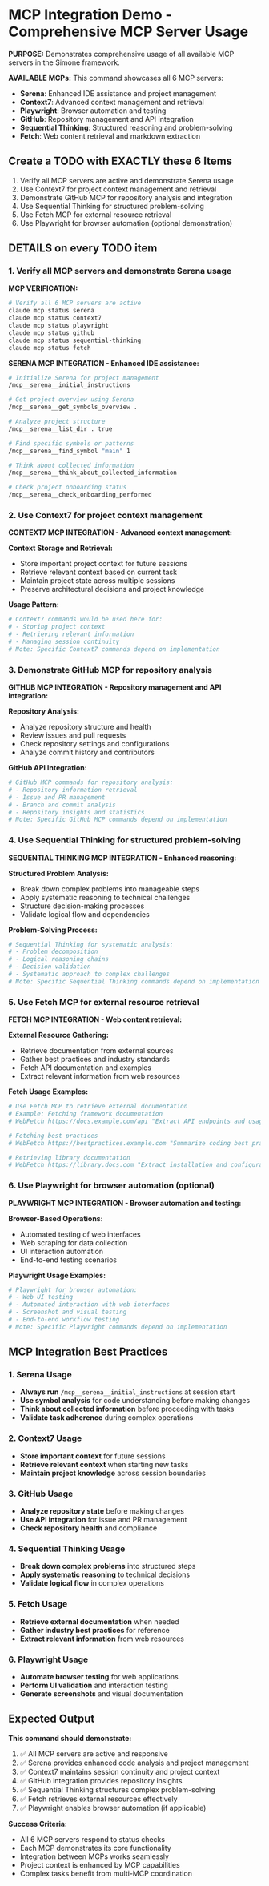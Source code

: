 # MCP Integration Demo - Comprehensive MCP Server Usage

**PURPOSE:** Demonstrates comprehensive usage of all available MCP servers in the Simone framework.

**AVAILABLE MCPs:** This command showcases all 6 MCP servers:
- **Serena**: Enhanced IDE assistance and project management
- **Context7**: Advanced context management and retrieval
- **Playwright**: Browser automation and testing
- **GitHub**: Repository management and API integration
- **Sequential Thinking**: Structured reasoning and problem-solving
- **Fetch**: Web content retrieval and markdown extraction

## Create a TODO with EXACTLY these 6 Items

1. Verify all MCP servers are active and demonstrate Serena usage
2. Use Context7 for project context management and retrieval
3. Demonstrate GitHub MCP for repository analysis and integration
4. Use Sequential Thinking for structured problem-solving
5. Use Fetch MCP for external resource retrieval
6. Use Playwright for browser automation (optional demonstration)

## DETAILS on every TODO item

### 1. Verify all MCP servers and demonstrate Serena usage

**MCP VERIFICATION:**
```bash
# Verify all 6 MCP servers are active
claude mcp status serena
claude mcp status context7
claude mcp status playwright
claude mcp status github
claude mcp status sequential-thinking
claude mcp status fetch
```

**SERENA MCP INTEGRATION - Enhanced IDE assistance:**
```bash
# Initialize Serena for project management
/mcp__serena__initial_instructions

# Get project overview using Serena
/mcp__serena__get_symbols_overview .

# Analyze project structure
/mcp__serena__list_dir . true

# Find specific symbols or patterns
/mcp__serena__find_symbol "main" 1

# Think about collected information
/mcp__serena__think_about_collected_information

# Check project onboarding status
/mcp__serena__check_onboarding_performed
```

### 2. Use Context7 for project context management

**CONTEXT7 MCP INTEGRATION - Advanced context management:**

**Context Storage and Retrieval:**
- Store important project context for future sessions
- Retrieve relevant context based on current task
- Maintain project state across multiple sessions
- Preserve architectural decisions and project knowledge

**Usage Pattern:**
```bash
# Context7 commands would be used here for:
# - Storing project context
# - Retrieving relevant information
# - Managing session continuity
# Note: Specific Context7 commands depend on implementation
```

### 3. Demonstrate GitHub MCP for repository analysis

**GITHUB MCP INTEGRATION - Repository management and API integration:**

**Repository Analysis:**
- Analyze repository structure and health
- Review issues and pull requests
- Check repository settings and configurations
- Analyze commit history and contributors

**GitHub API Integration:**
```bash
# GitHub MCP commands for repository analysis:
# - Repository information retrieval
# - Issue and PR management
# - Branch and commit analysis
# - Repository insights and statistics
# Note: Specific GitHub MCP commands depend on implementation
```

### 4. Use Sequential Thinking for structured problem-solving

**SEQUENTIAL THINKING MCP INTEGRATION - Enhanced reasoning:**

**Structured Problem Analysis:**
- Break down complex problems into manageable steps
- Apply systematic reasoning to technical challenges
- Structure decision-making processes
- Validate logical flow and dependencies

**Problem-Solving Process:**
```bash
# Sequential Thinking for systematic analysis:
# - Problem decomposition
# - Logical reasoning chains
# - Decision validation
# - Systematic approach to complex challenges
# Note: Specific Sequential Thinking commands depend on implementation
```

### 5. Use Fetch MCP for external resource retrieval

**FETCH MCP INTEGRATION - Web content retrieval:**

**External Resource Gathering:**
- Retrieve documentation from external sources
- Gather best practices and industry standards
- Fetch API documentation and examples
- Extract relevant information from web resources

**Fetch Usage Examples:**
```bash
# Use Fetch MCP to retrieve external documentation
# Example: Fetching framework documentation
# WebFetch https://docs.example.com/api "Extract API endpoints and usage examples"

# Fetching best practices
# WebFetch https://bestpractices.example.com "Summarize coding best practices for this technology stack"

# Retrieving library documentation
# WebFetch https://library.docs.com "Extract installation and configuration instructions"
```

### 6. Use Playwright for browser automation (optional)

**PLAYWRIGHT MCP INTEGRATION - Browser automation and testing:**

**Browser-Based Operations:**
- Automated testing of web interfaces
- Web scraping for data collection
- UI interaction automation
- End-to-end testing scenarios

**Playwright Usage Examples:**
```bash
# Playwright for browser automation:
# - Web UI testing
# - Automated interaction with web interfaces
# - Screenshot and visual testing
# - End-to-end workflow testing
# Note: Specific Playwright commands depend on implementation
```

## MCP Integration Best Practices

### 1. Serena Usage
- **Always run** `/mcp__serena__initial_instructions` at session start
- **Use symbol analysis** for code understanding before making changes
- **Think about collected information** before proceeding with tasks
- **Validate task adherence** during complex operations

### 2. Context7 Usage
- **Store important context** for future sessions
- **Retrieve relevant context** when starting new tasks
- **Maintain project knowledge** across session boundaries

### 3. GitHub Usage
- **Analyze repository state** before making changes
- **Use API integration** for issue and PR management
- **Check repository health** and compliance

### 4. Sequential Thinking Usage
- **Break down complex problems** into structured steps
- **Apply systematic reasoning** to technical decisions
- **Validate logical flow** in complex operations

### 5. Fetch Usage
- **Retrieve external documentation** when needed
- **Gather industry best practices** for reference
- **Extract relevant information** from web resources

### 6. Playwright Usage
- **Automate browser testing** for web applications
- **Perform UI validation** and interaction testing
- **Generate screenshots** and visual documentation

## Expected Output

**This command should demonstrate:**
1. ✅ All MCP servers are active and responsive
2. ✅ Serena provides enhanced code analysis and project management
3. ✅ Context7 maintains session continuity and project context
4. ✅ GitHub integration provides repository insights
5. ✅ Sequential Thinking structures complex problem-solving
6. ✅ Fetch retrieves external resources effectively
7. ✅ Playwright enables browser automation (if applicable)

**Success Criteria:**
- All 6 MCP servers respond to status checks
- Each MCP demonstrates its core functionality
- Integration between MCPs works seamlessly
- Project context is enhanced by MCP capabilities
- Complex tasks benefit from multi-MCP coordination